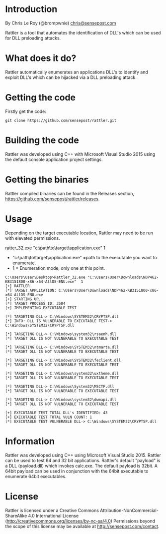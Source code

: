 # Introduction
By Chris Le Roy (@brompwnie) chris@sensepost.com

Rattler is a tool that automates the identification of DLL's which can be used for DLL preloading attacks.


# What does it do?
Rattler automatically enumerates an applications DLL's to identify and exploit DLL's which can be hijacked via a DLL preloading attack.


# Getting the code

Firstly get the code:
```
git clone https://github.com/sensepost/rattler.git
```

# Building the code

Rattler was developed using C++ with Microsoft Visual Studio 2015 using the default console application project settings.

# Getting the binaries

Rattler compiled binaries can be found in the Releases section, https://github.com/sensepost/rattler/releases.

# Usage

Depending on the target executable location, Rattler may need to be run with elevated permissions.

ratter_32.exe "c:\path\to\target\application.exe" 1

* "c:\path\to\target\application.exe" =path to the executable you want to enumerate.
* 1 = Enumeration mode, only one at this point.

```
C:\Users\User\Desktop>Rattler_32.exe "C:\Users\User\Downloads\NDP462-KB3151800-x86-x64-AllOS-ENU.exe"  1
[+] RATTLER
[*] TARGET APPLICATION: C:\Users\User\Downloads\NDP462-KB3151800-x86-x64-AllOS-ENU.exe
[+] STARTING UP...
[*] TARGET PROCESS ID: 3504
[+] IMPLEMENTING EXECUTABLE TEST

[*] TARGETING DLL-> C:\Windows\SYSTEM32\CRYPTSP.dll
[*] INFO: DLL IS VULNERABLE TO EXECUTABLE TEST-> C:\Windows\SYSTEM32\CRYPTSP.dll

[*] TARGETING DLL-> C:\Windows\system32\rsaenh.dll
[*] TARGET DLL IS NOT VULNERABLE TO EXECUTABLE TEST

[*] TARGETING DLL-> C:\Windows\SYSTEM32\ntmarta.dll
[*] TARGET DLL IS NOT VULNERABLE TO EXECUTABLE TEST

[*] TARGETING DLL-> C:\Windows\SYSTEM32\feclient.dll
[*] TARGET DLL IS NOT VULNERABLE TO EXECUTABLE TEST

[*] TARGETING DLL-> C:\Windows\system32\uxtheme.dll
[*] TARGET DLL IS NOT VULNERABLE TO EXECUTABLE TEST

[*] TARGETING DLL-> C:\Windows\System32\MSCTF.dll
[*] TARGET DLL IS NOT VULNERABLE TO EXECUTABLE TEST

[*] TARGETING DLL-> C:\Windows\system32\dwmapi.dll
[*] TARGET DLL IS NOT VULNERABLE TO EXECUTABLE TEST

[+] EXECUTABLE TEST TOTAL DLL's IDENTIFIED: 43
[+] EXECUTABLE TEST TOTAL VULN COUNT: 1
[*] EXECUTABLE TEST VULNERABLE DLL-> C:\Windows\SYSTEM32\CRYPTSP.dll

```


# Information

Rattler was developed using C++ using Microsoft Visual Studio 2015. Rattler can be used to test 64 and 32 bit applications. Rattler's default "payload" is a DLL (payload.dll) which invokes calc.exe. The default payload is 32bit. A 64bit payload can be used in conjunction with the 64bit executable to enumerate 64bit executables.

# License

Rattler is licensed under a Creative Commons Attribution-NonCommercial-ShareAlike 4.0 International License (http://creativecommons.org/licenses/by-nc-sa/4.0) Permissions beyond the scope of this license may be available at http://sensepost.com/contact.
